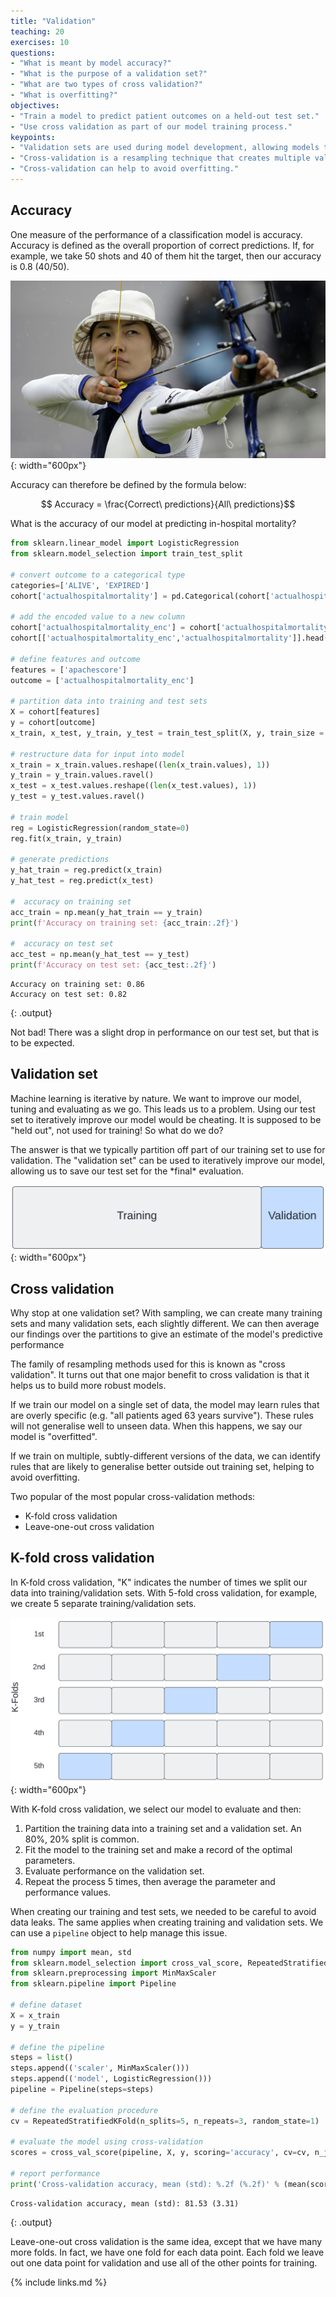 ```yaml
---
title: "Validation"
teaching: 20
exercises: 10
questions:
- "What is meant by model accuracy?"
- "What is the purpose of a validation set?"
- "What are two types of cross validation?"
- "What is overfitting?"
objectives:
- "Train a model to predict patient outcomes on a held-out test set."
- "Use cross validation as part of our model training process."
keypoints:
- "Validation sets are used during model development, allowing models to be tested prior to testing on a held-out set."
- "Cross-validation is a resampling technique that creates multiple validation sets."
- "Cross-validation can help to avoid overfitting."
---
```


## Accuracy

One measure of the performance of a classification model is accuracy. Accuracy is defined as the overall proportion of correct predictions. If, for example, we take 50 shots and 40 of them hit the target, then our accuracy is 0.8 (40/50).

![Ren Hayakawa Archery Olympics](../fig/japan_ren_hayakawa.jpg){: width="600px"}

Accuracy can therefore be defined by the formula below:

$$ Accuracy = \frac{Correct\ predictions}{All\ predictions}$$

What is the accuracy of our model at predicting in-hospital mortality?

```python
from sklearn.linear_model import LogisticRegression
from sklearn.model_selection import train_test_split

# convert outcome to a categorical type
categories=['ALIVE', 'EXPIRED']
cohort['actualhospitalmortality'] = pd.Categorical(cohort['actualhospitalmortality'], categories=categories)

# add the encoded value to a new column
cohort['actualhospitalmortality_enc'] = cohort['actualhospitalmortality'].cat.codes
cohort[['actualhospitalmortality_enc','actualhospitalmortality']].head()

# define features and outcome
features = ['apachescore']
outcome = ['actualhospitalmortality_enc']

# partition data into training and test sets
X = cohort[features]
y = cohort[outcome]
x_train, x_test, y_train, y_test = train_test_split(X, y, train_size = 0.7, random_state = 42)

# restructure data for input into model
x_train = x_train.values.reshape((len(x_train.values), 1))
y_train = y_train.values.ravel()
x_test = x_test.values.reshape((len(x_test.values), 1))
y_test = y_test.values.ravel()

# train model
reg = LogisticRegression(random_state=0)
reg.fit(x_train, y_train)

# generate predictions
y_hat_train = reg.predict(x_train)
y_hat_test = reg.predict(x_test)

#  accuracy on training set
acc_train = np.mean(y_hat_train == y_train)
print(f'Accuracy on training set: {acc_train:.2f}')

#  accuracy on test set
acc_test = np.mean(y_hat_test == y_test)
print(f'Accuracy on test set: {acc_test:.2f}')
```

```
Accuracy on training set: 0.86
Accuracy on test set: 0.82
```
{: .output}

Not bad! There was a slight drop in performance on our test set, but that is to be expected.

## Validation set

Machine learning is iterative by nature. We want to improve our model, tuning and evaluating as we go. This leads us to a problem. Using our test set to iteratively improve our model would be cheating. It is supposed to be "held out", not used for training! So what do we do?

The answer is that we typically partition off part of our training set to use for validation. The "validation set" can be used to iteratively improve our model, allowing us to save our test set for the \*final\* evaluation.

![Validation set](../fig/training_val_set.png){: width="600px"}

## Cross validation

Why stop at one validation set? With sampling, we can create many training sets and many validation sets, each slightly different. We can then average our findings over the partitions to give an estimate of the model's predictive performance

The family of resampling methods used for this is known as "cross validation". It turns out that one major benefit to cross validation is that it helps us to build more robust models. 

If we train our model on a single set of data, the model may learn rules that are overly specific (e.g. "all patients aged 63 years survive"). These rules will not generalise well to unseen data. When this happens, we say our model is "overfitted".

If we train on multiple, subtly-different versions of the data, we can identify rules that are likely to generalise better outside out training set, helping to avoid overfitting.

Two popular of the most popular cross-validation methods:
- K-fold cross validation
- Leave-one-out cross validation

## K-fold cross validation

In K-fold cross validation, "K" indicates the number of times we split our data into training/validation sets. With 5-fold cross validation, for example, we create 5 separate training/validation sets.

![5-fold validation](../fig/k_fold_cross_val.png){: width="600px"}

With K-fold cross validation, we select our model to evaluate and then:
1. Partition the training data into a training set and a validation set. An 80%, 20% split is common.
2. Fit the model to the training set and make a record of the optimal parameters.
3. Evaluate performance on the validation set.
4. Repeat the process 5 times, then average the parameter and performance values.

When creating our training and test sets, we needed to be careful to avoid data leaks. The same applies when creating training and validation sets. We can use a `pipeline` object to help manage this issue.

```python
from numpy import mean, std
from sklearn.model_selection import cross_val_score, RepeatedStratifiedKFold
from sklearn.preprocessing import MinMaxScaler
from sklearn.pipeline import Pipeline

# define dataset
X = x_train
y = y_train

# define the pipeline
steps = list()
steps.append(('scaler', MinMaxScaler()))
steps.append(('model', LogisticRegression()))
pipeline = Pipeline(steps=steps)

# define the evaluation procedure
cv = RepeatedStratifiedKFold(n_splits=5, n_repeats=3, random_state=1)

# evaluate the model using cross-validation
scores = cross_val_score(pipeline, X, y, scoring='accuracy', cv=cv, n_jobs=-1)

# report performance
print('Cross-validation accuracy, mean (std): %.2f (%.2f)' % (mean(scores)*100, std(scores)*100))
```

```
Cross-validation accuracy, mean (std): 81.53 (3.31)
```
{: .output}

Leave-one-out cross validation is the same idea, except that we have many more folds. In fact, we have one fold for each data point. Each fold we leave out one data point for validation and use all of the other points for training.

{% include links.md %}






